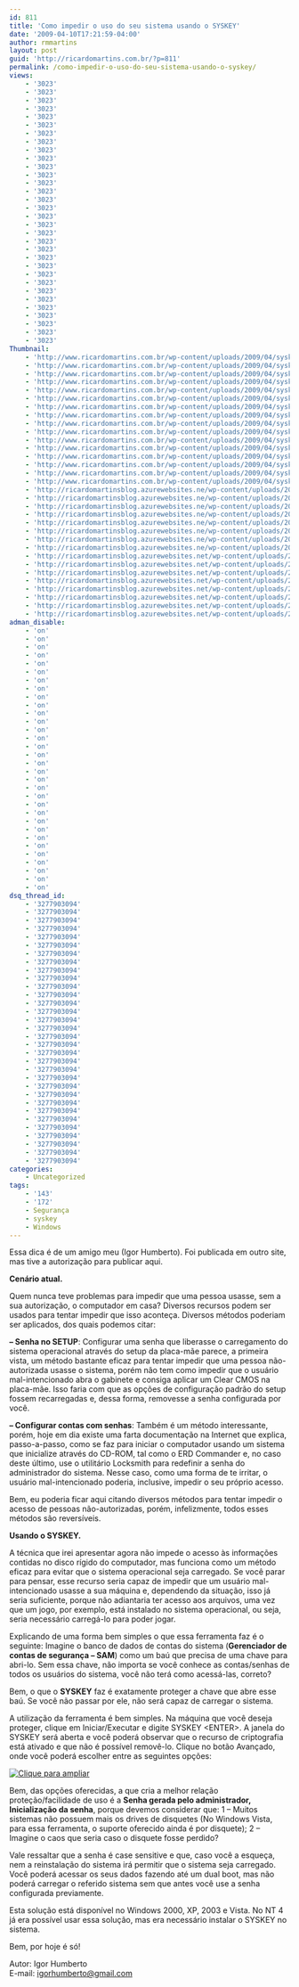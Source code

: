```yaml
---
id: 811
title: 'Como impedir o uso do seu sistema usando o SYSKEY'
date: '2009-04-10T17:21:59-04:00'
author: rmmartins
layout: post
guid: 'http://ricardomartins.com.br/?p=811'
permalink: /como-impedir-o-uso-do-seu-sistema-usando-o-syskey/
views:
    - '3023'
    - '3023'
    - '3023'
    - '3023'
    - '3023'
    - '3023'
    - '3023'
    - '3023'
    - '3023'
    - '3023'
    - '3023'
    - '3023'
    - '3023'
    - '3023'
    - '3023'
    - '3023'
    - '3023'
    - '3023'
    - '3023'
    - '3023'
    - '3023'
    - '3023'
    - '3023'
    - '3023'
    - '3023'
    - '3023'
    - '3023'
    - '3023'
    - '3023'
    - '3023'
    - '3023'
    - '3023'
Thumbnail:
    - 'http://www.ricardomartins.com.br/wp-content/uploads/2009/04/syskey.jpg'
    - 'http://www.ricardomartins.com.br/wp-content/uploads/2009/04/syskey.jpg'
    - 'http://www.ricardomartins.com.br/wp-content/uploads/2009/04/syskey.jpg'
    - 'http://www.ricardomartins.com.br/wp-content/uploads/2009/04/syskey.jpg'
    - 'http://www.ricardomartins.com.br/wp-content/uploads/2009/04/syskey.jpg'
    - 'http://www.ricardomartins.com.br/wp-content/uploads/2009/04/syskey.jpg'
    - 'http://www.ricardomartins.com.br/wp-content/uploads/2009/04/syskey.jpg'
    - 'http://www.ricardomartins.com.br/wp-content/uploads/2009/04/syskey.jpg'
    - 'http://www.ricardomartins.com.br/wp-content/uploads/2009/04/syskey.jpg'
    - 'http://www.ricardomartins.com.br/wp-content/uploads/2009/04/syskey.jpg'
    - 'http://www.ricardomartins.com.br/wp-content/uploads/2009/04/syskey.jpg'
    - 'http://www.ricardomartins.com.br/wp-content/uploads/2009/04/syskey.jpg'
    - 'http://www.ricardomartins.com.br/wp-content/uploads/2009/04/syskey.jpg'
    - 'http://www.ricardomartins.com.br/wp-content/uploads/2009/04/syskey.jpg'
    - 'http://www.ricardomartins.com.br/wp-content/uploads/2009/04/syskey.jpg'
    - 'http://www.ricardomartins.com.br/wp-content/uploads/2009/04/syskey.jpg'
    - 'http://ricardomartinsblog.azurewebsites.ne/wp-content/uploads/2009/04/syskey.jpg'
    - 'http://ricardomartinsblog.azurewebsites.ne/wp-content/uploads/2009/04/syskey.jpg'
    - 'http://ricardomartinsblog.azurewebsites.ne/wp-content/uploads/2009/04/syskey.jpg'
    - 'http://ricardomartinsblog.azurewebsites.ne/wp-content/uploads/2009/04/syskey.jpg'
    - 'http://ricardomartinsblog.azurewebsites.ne/wp-content/uploads/2009/04/syskey.jpg'
    - 'http://ricardomartinsblog.azurewebsites.ne/wp-content/uploads/2009/04/syskey.jpg'
    - 'http://ricardomartinsblog.azurewebsites.ne/wp-content/uploads/2009/04/syskey.jpg'
    - 'http://ricardomartinsblog.azurewebsites.ne/wp-content/uploads/2009/04/syskey.jpg'
    - 'http://ricardomartinsblog.azurewebsites.net/wp-content/uploads/2009/04/syskey.jpg'
    - 'http://ricardomartinsblog.azurewebsites.net/wp-content/uploads/2009/04/syskey.jpg'
    - 'http://ricardomartinsblog.azurewebsites.net/wp-content/uploads/2009/04/syskey.jpg'
    - 'http://ricardomartinsblog.azurewebsites.net/wp-content/uploads/2009/04/syskey.jpg'
    - 'http://ricardomartinsblog.azurewebsites.net/wp-content/uploads/2009/04/syskey.jpg'
    - 'http://ricardomartinsblog.azurewebsites.net/wp-content/uploads/2009/04/syskey.jpg'
    - 'http://ricardomartinsblog.azurewebsites.net/wp-content/uploads/2009/04/syskey.jpg'
    - 'http://ricardomartinsblog.azurewebsites.net/wp-content/uploads/2009/04/syskey.jpg'
adman_disable:
    - 'on'
    - 'on'
    - 'on'
    - 'on'
    - 'on'
    - 'on'
    - 'on'
    - 'on'
    - 'on'
    - 'on'
    - 'on'
    - 'on'
    - 'on'
    - 'on'
    - 'on'
    - 'on'
    - 'on'
    - 'on'
    - 'on'
    - 'on'
    - 'on'
    - 'on'
    - 'on'
    - 'on'
    - 'on'
    - 'on'
    - 'on'
    - 'on'
    - 'on'
    - 'on'
    - 'on'
    - 'on'
dsq_thread_id:
    - '3277903094'
    - '3277903094'
    - '3277903094'
    - '3277903094'
    - '3277903094'
    - '3277903094'
    - '3277903094'
    - '3277903094'
    - '3277903094'
    - '3277903094'
    - '3277903094'
    - '3277903094'
    - '3277903094'
    - '3277903094'
    - '3277903094'
    - '3277903094'
    - '3277903094'
    - '3277903094'
    - '3277903094'
    - '3277903094'
    - '3277903094'
    - '3277903094'
    - '3277903094'
    - '3277903094'
    - '3277903094'
    - '3277903094'
    - '3277903094'
    - '3277903094'
    - '3277903094'
    - '3277903094'
    - '3277903094'
    - '3277903094'
categories:
    - Uncategorized
tags:
    - '143'
    - '172'
    - Segurança
    - syskey
    - Windows
---
```


Essa dica é de um amigo meu (Igor Humberto). Foi publicada em outro site, mas tive a autorização para publicar aqui.

**Cenário atual.**

Quem nunca teve problemas para impedir que uma pessoa usasse, sem a sua autorização, o computador em casa? Diversos recursos podem ser usados para tentar impedir que isso aconteça. Diversos métodos poderiam ser aplicados, dos quais podemos citar:

**– Senha no SETUP**: Configurar uma senha que liberasse o carregamento do sistema operacional através do setup da placa-mãe parece, a primeira vista, um método bastante eficaz para tentar impedir que uma pessoa não-autorizada usasse o sistema, porém não tem como impedir que o usuário mal-intencionado abra o gabinete e consiga aplicar um Clear CMOS na placa-mãe. Isso faria com que as opções de configuração padrão do setup fossem recarregadas e, dessa forma, removesse a senha configurada por você.

**– Configurar contas com senhas**: Também é um método interessante, porém, hoje em dia existe uma farta documentação na Internet que explica, passo-a-passo, como se faz para iniciar o computador usando um sistema que inicialize através do CD-ROM, tal como o ERD Commander e, no caso deste último, use o utilitário Locksmith para redefinir a senha do administrador do sistema. Nesse caso, como uma forma de te irritar, o usuário mal-intencionado poderia, inclusive, impedir o seu próprio acesso.

Bem, eu poderia ficar aqui citando diversos métodos para tentar impedir o acesso de pessoas não-autorizadas, porém, infelizmente, todos esses métodos são reversíveis.

**Usando o SYSKEY.**

A técnica que irei apresentar agora não impede o acesso às informações contidas no disco rígido do computador, mas funciona como um método eficaz para evitar que o sistema operacional seja carregado. Se você parar para pensar, esse recurso seria capaz de impedir que um usuário mal-intencionado usasse a sua máquina e, dependendo da situação, isso já seria suficiente, porque não adiantaria ter acesso aos arquivos, uma vez que um jogo, por exemplo, está instalado no sistema operacional, ou seja, seria necessário carregá-lo para poder jogar.

Explicando de uma forma bem simples o que essa ferramenta faz é o seguinte: Imagine o banco de dados de contas do sistema (**Gerenciador de contas de segurança – SAM**) como um baú que precisa de uma chave para abri-lo. Sem essa chave, não importa se você conhece as contas/senhas de todos os usuários do sistema, você não terá como acessá-las, correto?

Bem, o que o **SYSKEY** faz é exatamente proteger a chave que abre esse baú. Se você não passar por ele, não será capaz de carregar o sistema.

A utilização da ferramenta é bem simples. Na máquina que você deseja proteger, clique em Iniciar/Executar e digite SYSKEY &lt;ENTER&gt;. A janela do SYSKEY será aberta e você poderá observar que o recurso de criptografia está ativado e que não é possível removê-lo. Clique no botão Avançado, onde você poderá escolher entre as seguintes opções:

[![Clique para ampliar](http://adminonline.files.wordpress.com/2007/09/tabela.thumbnail.jpg) ](http://adminonline.files.wordpress.com/2007/09/tabela.jpg "tabela.jpg")

Bem, das opções oferecidas, a que cria a melhor relação proteção/facilidade de uso é a **Senha gerada pelo administrador, Inicialização da senha**, porque devemos considerar que: 1 – Muitos sistemas não possuem mais os drives de disquetes (No Windows Vista, para essa ferramenta, o suporte oferecido ainda é por disquete); 2 – Imagine o caos que seria caso o disquete fosse perdido?

Vale ressaltar que a senha é case sensitive e que, caso você a esqueça, nem a reinstalação do sistema irá permitir que o sistema seja carregado. Você poderá acessar os seus dados fazendo até um dual boot, mas não poderá carregar o referido sistema sem que antes você use a senha configurada previamente.

Esta solução está disponível no Windows 2000, XP, 2003 e Vista. No NT 4 já era possível usar essa solução, mas era necessário instalar o SYSKEY no sistema.

Bem, por hoje é só!

Autor: Igor Humberto  
E-mail: igorhumberto@gmail.com